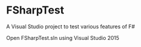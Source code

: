# FSharpTest
A Visual Studio project to test various features of F#

Open FSharpTest.sln using Visual Studio 2015
